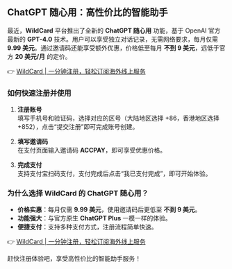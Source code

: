 ## ChatGPT 随心用：高性价比的智能助手

最近，**WildCard** 平台推出了全新的 **ChatGPT 随心用** 功能，基于 OpenAI 官方最新的 **GPT-4.0** 技术。用户可以享受独立对话记录，无需网络要求，每月仅需 **9.99 美元**。通过邀请码还能享受额外优惠，价格低至每月 **不到 9 美元**，远低于官方 **20 美元/月** 的定价。

👉 [WildCard | 一分钟注册，轻松订阅海外线上服务](https://bit.ly/bewildcard)

### 如何快速注册并使用

1. **注册账号**  
   填写手机号和验证码，选择对应的区号（大陆地区选择 +86，香港地区选择 +852），点击“提交注册”即可完成账号创建。

2. **填写邀请码**  
   在支付页面输入邀请码 **ACCPAY**，即可享受优惠价格。

3. **完成支付**  
   支持支付宝扫码支付，支付完成后点击“我已支付完成”，即可开始体验。

### 为什么选择 WildCard 的 ChatGPT 随心用？

- **价格实惠**：每月仅需 **9.99 美元**，使用邀请码后更低至 **不到 9 美元**。
- **功能强大**：与官方原生 **ChatGPT Plus** 一模一样的体验。
- **便捷支付**：支持多种支付方式，注册流程简单快速。

👉 [WildCard | 一分钟注册，轻松订阅海外线上服务](https://bit.ly/bewildcard)

赶快注册体验吧，享受高性价比的智能助手服务！